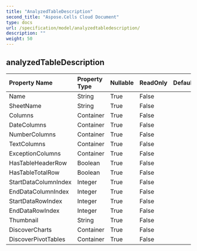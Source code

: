 ```yaml
---
title: "AnalyzedTableDescription"
second_title: "Aspose.Cells Cloud Document"
type: docs
url: /specification/model/analyzedtabledescription/
description: ""
weight: 50
---
```


## **analyzedTableDescription**

 

| Property Name | Property Type | Nullable |  ReadOnly | DefaultValue | Description | 
| :- | :- | :- |:- |  :- | :- |
| Name | String | True |  False |  |  |  
| SheetName | String | True |  False |  |  |  
| Columns | Container | True |  False |  |  |  
| DateColumns | Container | True |  False |  |  |  
| NumberColumns | Container | True |  False |  |  |  
| TextColumns | Container | True |  False |  |  |  
| ExceptionColumns | Container | True |  False |  |  |  
| HasTableHeaderRow | Boolean | True |  False |  |  |  
| HasTableTotalRow | Boolean | True |  False |  |  |  
| StartDataColumnIndex | Integer | True |  False |  |  |  
| EndDataColumnIndex | Integer | True |  False |  |  |  
| StartDataRowIndex | Integer | True |  False |  |  |  
| EndDataRowIndex | Integer | True |  False |  |  |  
| Thumbnail | String | True |  False |  | Base64String |  
| DiscoverCharts | Container | True |  False |  |  |  
| DiscoverPivotTables | Container | True |  False |  |  |  

